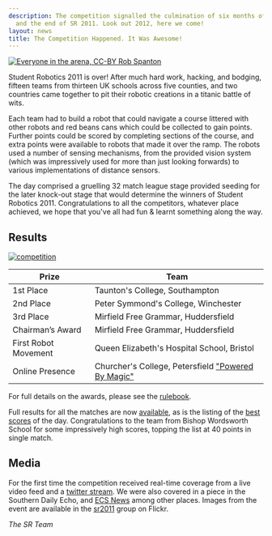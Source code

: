 ```yaml
---
description: The competition signalled the culmination of six months of hard work
  and the end of SR 2011. Look out 2012, here we come!
layout: news
title: The Competition Happened. It Was Awesome!
---
```

<a href="http://www.flickr.com/photos/rspanton/5610488796/in/set-72157626476429584">
<img class="right" src="http://farm6.static.flickr.com/5149/5610488796_9890a0771f.jpg" title="Everyone in the arena, CC-BY Rob Spanton" />
</a>

Student Robotics 2011 is over!  After much hard work, hacking, and bodging, fifteen teams from thirteen UK schools 
across five counties, and two countries came together to pit their robotic creations in a titanic battle of wits.

Each team had to build a robot that could navigate a course littered with other robots and red beans cans which could be
 collected to gain points.
Further points could be scored by completing sections of the course,
 and extra points were available to robots that made it over the ramp.
The robots used a number of sensing mechanisms,
 from the provided vision system
 (which was impressively used for more than just looking forwards)
 to various implementations of distance sensors.

The day comprised a gruelling 32 match league stage provided seeding for the later knock-out stage that would determine 
the winners of Student Robotics 2011.
Congratulations to all the competitors, whatever place achieved,
 we hope that you've all had fun & learnt something along the way.

Results
-------

<a href="http://www.flickr.com/photos/rspanton/5620491515/in/set-72157626476429584">
<img src="http://farm6.static.flickr.com/5149/5620491515_f787fd1da1.jpg" alt="competition" title="Alex Forward and Neil 
White presenting prizes the arena, CC-BY Rob Spanton" class="right" />
</a>


|        Prize          |            Team
|-----------------------|-----------------------------------------------
| 1st Place             | Taunton's College, Southampton
| 2nd Place             | Peter Symmond's College, Winchester
| 3rd Place             | Mirfield Free Grammar, Huddersfield
| Chairman’s Award      | Mirfield Free Grammar, Huddersfield
| First Robot Movement  | Queen Elizabeth's Hospital School, Bristol
| Online Presence       | Churcher's College, Petersfield ["Powered By Magic"](http://www.poweredbymagic.co.uk/)

For full details on the awards, please see the [rulebook](/resources/2011/rulebook.pdf).

Full results for all the matches are now [available](/resources/2011/all.results),
 as is the listing of the [best scores](/resources/2011/best.results) of the day.
Congratulations to the team from Bishop Wordsworth School for some impressively high scores,
 topping the list at 40 points in single match.

Media
-----

For the first time the competition received real-time coverage from a live video feed and a 
[twitter stream](http://twitter.com/StudentRobotics). We were also covered in a piece in the Southern Daily Echo, and 
[ECS News](http://www.ecs.soton.ac.uk/about/news/3708) among other places. Images from the event are available in the 
[sr2011](http://www.flickr.com/groups/sr2011/) group on Flickr.

_The SR Team_
